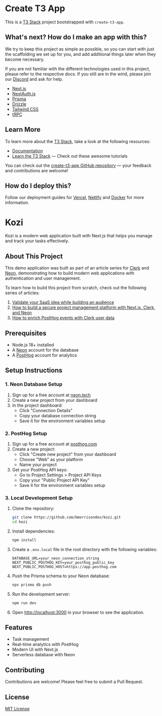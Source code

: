 # Create T3 App

This is a [T3 Stack](https://create.t3.gg/) project bootstrapped with `create-t3-app`.

## What's next? How do I make an app with this?

We try to keep this project as simple as possible, so you can start with just the scaffolding we set up for you, and add additional things later when they become necessary.

If you are not familiar with the different technologies used in this project, please refer to the respective docs. If you still are in the wind, please join our [Discord](https://t3.gg/discord) and ask for help.

- [Next.js](https://nextjs.org)
- [NextAuth.js](https://next-auth.js.org)
- [Prisma](https://prisma.io)
- [Drizzle](https://orm.drizzle.team)
- [Tailwind CSS](https://tailwindcss.com)
- [tRPC](https://trpc.io)

## Learn More

To learn more about the [T3 Stack](https://create.t3.gg/), take a look at the following resources:

- [Documentation](https://create.t3.gg/)
- [Learn the T3 Stack](https://create.t3.gg/en/faq#what-learning-resources-are-currently-available) — Check out these awesome tutorials

You can check out the [create-t3-app GitHub repository](https://github.com/t3-oss/create-t3-app) — your feedback and contributions are welcome!

## How do I deploy this?

Follow our deployment guides for [Vercel](https://create.t3.gg/en/deployment/vercel), [Netlify](https://create.t3.gg/en/deployment/netlify) and [Docker](https://create.t3.gg/en/deployment/docker) for more information.


# Kozi

Kozi is a modern web application built with Next.js that helps you manage and track your tasks effectively.

## About This Project

This demo application was built as part of an article series for [Clerk](https://go.clerk.com/T5JbotA) and [Neon](https://fyi.neon.tech/clerk), demonstrating how to build modern web applications with authentication and user management.

To learn how to build this project from scratch, check out the following series of articles:

1. [Validate your SaaS idea while building an audience](https://clerk.com/blog/validate-saas)
2. [How to build a secure project management platform with Next.js, Clerk, and Neon](https://clerk.com/blog/build-secure-project-management-nextjs)
3. [How to enrich PostHog events with Clerk user data](https://clerk.com/blog/posthog-events-with-clerk)

## Prerequisites

- Node.js 18+ installed
- A [Neon](https://neon.tech) account for the database
- A [PostHog](https://posthog.com) account for analytics

## Setup Instructions

### 1. Neon Database Setup

1. Sign up for a free account at [neon.tech](https://neon.tech)
2. Create a new project from your dashboard
3. In the project dashboard:
   - Click "Connection Details"
   - Copy your database connection string
   - Save it for the environment variables setup

### 2. PostHog Setup

1. Sign up for a free account at [posthog.com](https://posthog.com)
2. Create a new project:
   - Click "Create new project" from your dashboard
   - Choose "Web" as your platform
   - Name your project
3. Get your PostHog API keys:
   - Go to Project Settings > Project API Keys
   - Copy your "Public Project API Key"
   - Save it for the environment variables setup

### 3. Local Development Setup

1. Clone the repository:
   ```bash
   git clone https://github.com/bmorrisondev/kozi.git
   cd kozi
   ```

2. Install dependencies:
   ```bash
   npm install
   ```

3. Create a `.env.local` file in the root directory with the following variables:
   ```
   DATABASE_URL=your_neon_connection_string
   NEXT_PUBLIC_POSTHOG_KEY=your_posthog_public_key
   NEXT_PUBLIC_POSTHOG_HOST=https://app.posthog.com
   ```

4. Push the Prisma schema to your Neon database:
   ```bash
   npx prisma db push
   ```

5. Run the development server:
   ```bash
   npm run dev
   ```

6. Open [http://localhost:3000](http://localhost:3000) in your browser to see the application.

## Features

- Task management
- Real-time analytics with PostHog
- Modern UI with Next.js
- Serverless database with Neon

## Contributing

Contributions are welcome! Please feel free to submit a Pull Request.

## License

[MIT License](LICENSE)
